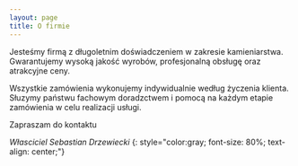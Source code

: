 ```yaml
---
layout: page
title: O firmie
---
```


Jesteśmy firmą z długoletnim doświadczeniem w zakresie kamieniarstwa. Gwarantujemy wysoką jakość wyrobów, profesjonalną obsługę oraz atrakcyjne ceny.

Wszystkie zamówienia wykonujemy indywidualnie według życzenia klienta. Słuzymy państwu fachowym doradzctwem i pomocą na każdym etapie zamówienia w celu realizacji usługi.

Zapraszam do kontaktu

*Własciciel Sebastian Drzewiecki*
{: style="color:gray; font-size: 80%; text-align: center;"}
